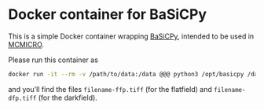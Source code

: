 # Docker container for BaSiCPy

This is a simple Docker container wrapping [BaSiCPy](https://github.com/peng-lab/BaSiCPy), intended to be used in [MCMICRO](https://mcmicro.org/).

Please run this container as
```bash
docker run -it --rm -v /path/to/data:/data @@@ python3 /opt/basicpy /data/filename.ome.tiff /data
```
and you'll find the files `filename-ffp.tiff` (for the flatfield) and `filename-dfp.tiff` (for the darkfield).
